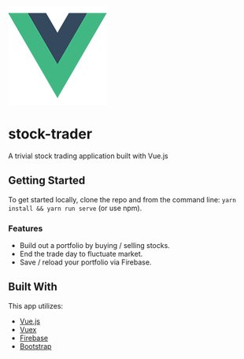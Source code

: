 

<img src="/src/assets/logo.png" height='200px' width='200px'/>

# stock-trader
A trivial stock trading application built with Vue.js

## Getting Started

To get started locally, clone the repo and from the command line: `yarn install && yarn run serve` (or use npm).

### Features

* Build out a portfolio by buying / selling stocks.
* End the trade day to fluctuate market.
* Save / reload your portfolio via Firebase.

## Built With

This app utilizes:

* [Vue.js](https://github.com/vuejs/vue)
* [Vuex](https://github.com/vuejs/vuex)
* [Firebase](https://firebase.google.com/)
* [Bootstrap](https://getbootstrap.com/)
